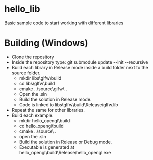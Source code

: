 # hello_lib
Basic sample code to start working with different libraries

# Building (Windows)

- Clone the repository
- Inside the repository type: git submodule update --init --recursive
- Build each library in Release mode inside a build folder next to the source folder.
  - mkdir libs\glfw\build
  - cd libs\glfw\build
  - cmake ..\source\glfw\ .
  - Open the .sln
  - Build the solution in Release mode.
  - Code is linked to libs\glfw\build\Release\glfw.lib
- Repeat the same for other libraries.
- Build each example.
  - mkdir hello_opengl\build
  - cd hello_opengl\build
  - cmake ..\source\ .
  - open the .sln
  - Build the solution in Release or Debug mode.
  - Executable is generated at hello_opengl\build\Release\hello_opengl.exe

